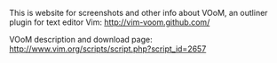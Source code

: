 This is website for screenshots and other info about VOoM, an outliner plugin for text editor Vim:
<http://vim-voom.github.com/>

VOoM description and download page:
<http://www.vim.org/scripts/script.php?script_id=2657>

